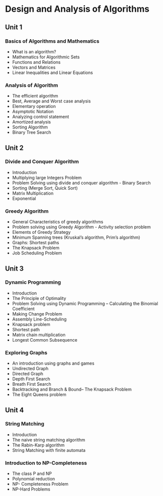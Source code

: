 # Design and Analysis of Algorithms

## Unit 1

### Basics of Algorithms and Mathematics

- What is an algorithm?
- Mathematics for Algorithmic Sets
- Functions and Relations
- Vectors and Matrices
- Linear Inequalities and Linear Equations

### Analysis of Algorithm

- The efficient algorithm
- Best, Average and Worst case analysis
- Elementary operation
- Asymptotic Notation
- Analyzing control statement
- Amortized analysis
- Sorting Algorithm
- Binary Tree Search

## Unit 2

### Divide and Conquer Algorithm

- Introduction
- Multiplying large Integers Problem
- Problem Solving using divide and conquer algorithm - Binary Search
- Sorting (Merge Sort, Quick Sort)
- Matrix Multiplication
- Exponential

### Greedy Algorithm

- General Characteristics of greedy algorithms
- Problem solving using Greedy Algorithm - Activity selection problem
- Elements of Greedy Strategy
- Minimum Spanning trees (Kruskal’s algorithm, Prim’s algorithm)
- Graphs: Shortest paths
- The Knapsack Problem
- Job Scheduling Problem

## Unit 3

### Dynamic Programming

- Introduction
- The Principle of Optimality
- Problem Solving using Dynamic Programming – Calculating the Binomial Coefficient
- Making Change Problem
- Assembly Line-Scheduling
- Knapsack problem
- Shortest path
- Matrix chain multiplication
- Longest Common Subsequence

### Exploring Graphs

- An introduction using graphs and games
- Undirected Graph
- Directed Graph
- Depth First Search
- Breath First Search
- Backtracking and Branch & Bound– The Knapsack Problem
- The Eight Queens problem

## Unit 4

### String Matching

- Introduction
- The naive string matching algorithm
- The Rabin-Karp algorithm
- String Matching with finite automata

### Introduction to NP-Completeness

- The class P and NP
- Polynomial reduction
- NP- Completeness Problem
- NP-Hard Problems
